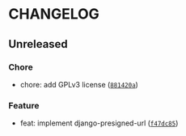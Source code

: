 # CHANGELOG

## Unreleased

### Chore

* chore: add GPLv3 license ([`881420a`](https://github.com/adfinis/django-presigned-url/commit/881420a645c1f389278165a6e165b8c878228cb1))

### Feature

* feat: implement django-presigned-url ([`f47dc85`](https://github.com/adfinis/django-presigned-url/commit/f47dc8581d6d36e9bdb82ba4bdba3e0fefb50b54))
